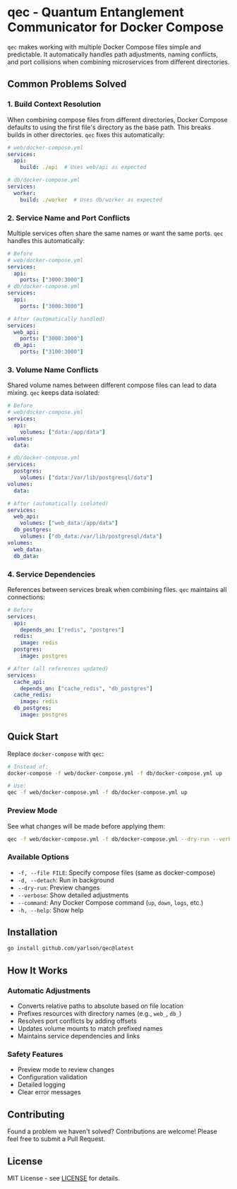 # qec - Quantum Entanglement Communicator for Docker Compose

`qec` makes working with multiple Docker Compose files simple and predictable. It automatically handles path adjustments, naming conflicts, and port collisions when combining microservices from different directories.

## Common Problems Solved

### 1. Build Context Resolution
When combining compose files from different directories, Docker Compose defaults to using the first file's directory as the base path. This breaks builds in other directories. `qec` fixes this automatically:

```yaml
# web/docker-compose.yml
services:
  api:
    build: ./api  # Uses web/api as expected

# db/docker-compose.yml
services:
  worker:
    build: ./worker  # Uses db/worker as expected
```

### 2. Service Name and Port Conflicts
Multiple services often share the same names or want the same ports. `qec` handles this automatically:

```yaml
# Before
# web/docker-compose.yml
services:
  api:
    ports: ["3000:3000"]
# db/docker-compose.yml
services:
  api:
    ports: ["3000:3000"]

# After (automatically handled)
services:
  web_api:
    ports: ["3000:3000"]
  db_api:
    ports: ["3100:3000"]
```

### 3. Volume Name Conflicts
Shared volume names between different compose files can lead to data mixing. `qec` keeps data isolated:

```yaml
# Before
# web/docker-compose.yml
services:
  api:
    volumes: ["data:/app/data"]
volumes:
  data:

# db/docker-compose.yml
services:
  postgres:
    volumes: ["data:/var/lib/postgresql/data"]
volumes:
  data:

# After (automatically isolated)
services:
  web_api:
    volumes: ["web_data:/app/data"]
  db_postgres:
    volumes: ["db_data:/var/lib/postgresql/data"]
volumes:
  web_data:
  db_data:
```

### 4. Service Dependencies
References between services break when combining files. `qec` maintains all connections:

```yaml
# Before
services:
  api:
    depends_on: ["redis", "postgres"]
  redis:
    image: redis
  postgres:
    image: postgres

# After (all references updated)
services:
  cache_api:
    depends_on: ["cache_redis", "db_postgres"]
  cache_redis:
    image: redis
  db_postgres:
    image: postgres
```

## Quick Start

Replace `docker-compose` with `qec`:

```bash
# Instead of:
docker-compose -f web/docker-compose.yml -f db/docker-compose.yml up

# Use:
qec -f web/docker-compose.yml -f db/docker-compose.yml up
```

### Preview Mode

See what changes will be made before applying them:

```bash
qec -f web/docker-compose.yml -f db/docker-compose.yml --dry-run --verbose up
```

### Available Options

- `-f, --file FILE`: Specify compose files (same as docker-compose)
- `-d, --detach`: Run in background
- `--dry-run`: Preview changes
- `--verbose`: Show detailed adjustments
- `--command`: Any Docker Compose command (`up`, `down`, `logs`, etc.)
- `-h, --help`: Show help

## Installation

```bash
go install github.com/yarlson/qec@latest
```

## How It Works

### Automatic Adjustments
- Converts relative paths to absolute based on file location
- Prefixes resources with directory names (e.g., `web_`, `db_`)
- Resolves port conflicts by adding offsets
- Updates volume mounts to match prefixed names
- Maintains service dependencies and links

### Safety Features
- Preview mode to review changes
- Configuration validation
- Detailed logging
- Clear error messages

## Contributing

Found a problem we haven't solved? Contributions are welcome! Please feel free to submit a Pull Request.

## License

MIT License - see [LICENSE](LICENSE) for details.
